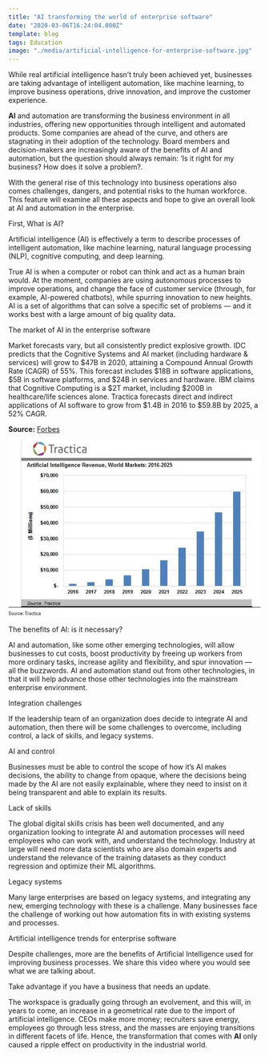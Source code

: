 ```yaml
---
title: "AI transforming the world of enterprise software"
date: "2020-03-06T16:24:04.000Z"
template: blog
tags: Education
image: "./media/artificial-intelligence-for-enterprise-software.jpg"
---
```



While real artificial intelligence hasn’t truly been achieved yet, businesses are taking advantage of intelligent automation, like machine learning, to improve business operations, drive innovation, and improve the customer experience.

**AI** and automation are transforming the business environment in all industries, offering new opportunities through intelligent and automated products. Some companies are ahead of the curve, and others are stagnating in their adoption of the technology. Board members and decision-makers are increasingly aware of the benefits of AI and automation, but the question should always remain: ‘Is it right for my business? How does it solve a problem?.

With the general rise of this technology into business operations also comes challenges, dangers, and potential risks to the human workforce. This feature will examine all these aspects and hope to give an overall look at AI and automation in the enterprise.

<title-2>First, What is AI?</title-2>

Artificial intelligence (AI) is effectively a term to describe processes of intelligent automation, like machine learning, natural language processing (NLP), cognitive computing, and deep learning. 

True AI is when a computer or robot can think and act as a human brain would. At the moment, companies are using autonomous processes to improve operations, and change the face of customer service (through, for example, AI-powered chatbots), while spurring innovation to new heights. AI is a set of algorithms that can solve a specific set of problems — and it works best with a large amount of big quality data.

<title-2>The market of AI in the enterprise software</title-2>

Market forecasts vary, but all consistently predict explosive growth. IDC predicts that the Cognitive Systems and AI market (including hardware & services) will grow to $47B in 2020, attaining a Compound Annual Growth Rate (CAGR) of 55%. This forecast includes $18B in software applications, $5B in software platforms, and $24B in services and hardware. IBM claims that Cognitive Computing is a $2T market, including $200B in healthcare/life sciences alone. Tractica forecasts direct and indirect applications of AI software to grow from $1.4B in 2016 to $59.8B by 2025, a 52% CAGR.

**Source:** [Forbes](https://www.forbes.com/sites/louiscolumbus/2017/06/11/how-artificial-intelligence-is-revolutionizing-enterprise-software-in-2017/#7ac473e82463)

[![erp-software](media/artificial-intelligence-revenue.jpg)](#)

<title-2>The benefits of AI: is it necessary?</title-2>

AI and automation, like some other emerging technologies, will allow businesses to cut costs, boost productivity by freeing up workers from more ordinary tasks, increase agility and flexibility, and spur innovation — all the buzzwords.  AI and automation stand out from other technologies, in that it will help advance those other technologies into the mainstream enterprise environment. 

<title-2>Integration challenges</title-2>

 If the leadership team of an organization does decide to integrate AI and automation, then there will be some challenges to overcome, including control, a lack of skills, and legacy systems.

<title-3>AI and control</title-3>

Businesses must be able to control the scope of how it’s AI makes decisions,  the ability to change from opaque, where the decisions being made by the AI are not easily explainable, where they need to insist on it being transparent and able to explain its results. 

<title-3>Lack of skills</title-3>

The global digital skills crisis has been well documented, and any organization looking to integrate AI and automation processes will need employees who can work with, and understand the technology. Industry at large will need more data scientists who are also domain experts and understand the relevance of the training datasets as they conduct regression and optimize their ML algorithms.

<title-3>Legacy systems</title-3>

Many large enterprises are based on legacy systems, and integrating any new, emerging technology with these is a challenge. Many businesses face the challenge of working out how automation fits in with existing systems and processes.

<title-2>Artificial intelligence trends for enterprise software</title-2>

Despite challenges, more are the benefits of Artificial Intelligence used for improving business processes. We share this video where you would see what we are talking about. 

Take advantage if you have a business that needs an update. 

<youtube-video id="-i9gn4NH4KU"></youtube-video>

The workspace is gradually going through an evolvement, and this will, in years to come, an increase in a geometrical rate due to the import of artificial intelligence. CEOs make more money; recruiters save energy, employees go through less stress, and the masses are enjoying transitions in different facets of life. Hence, the transformation that comes with **AI** only caused a ripple effect on productivity in the industrial world.
